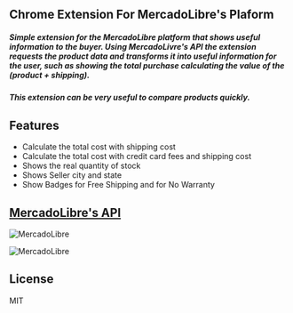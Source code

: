 ## Chrome Extension For MercadoLibre's Plaform
##### Simple extension for the MercadoLibre platform that shows useful information to the buyer. Using MercadoLivre's API the extension requests the product data and transforms it into useful information for the user, such as showing the total purchase calculating the value of the (product + shipping).

##### This extension can be very useful to compare products quickly.

## Features
- Calculate the total cost with shipping cost
- Calculate the total cost with credit card fees and shipping cost
- Shows the real quantity of stock
- Shows Seller city and state
- Show Badges for Free Shipping and for No Warranty


## [MercadoLibre's API](https://developers.mercadolivre.com.br/)



![MercadoLibre](https://www.dropbox.com/s/tw9hf6kxkhdpcob/git_1.png?raw=1)


![MercadoLibre](https://www.dropbox.com/s/akmkythu1yrf50s/git_2.png?raw=1)

## License

MIT
